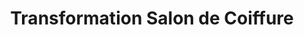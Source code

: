 ---
title: "Transformation Salon de Coiffure"
url: /columbus/transformation-salon-de-coiffure/
shop: Friseur
---